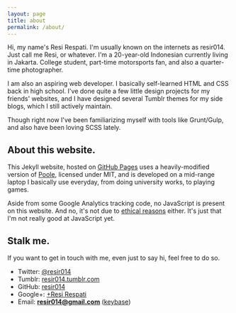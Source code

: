 ```yaml
---
layout: page
title: about
permalink: /about/
---
```


Hi, my name's Resi Respati. I'm usually known on the internets as resir014. Just call me Resi, or whatever. I'm a 20-year-old Indonesian currently living in Jakarta. College student, part-time motorsports fan, and also a quarter-time photographer.

I am also an aspiring web developer. I basically self-learned HTML and CSS back in high school. I've done quite a few little design projects for my friends' websites, and I have designed several Tumblr themes for my side blogs, which I still actively maintain.

Though right now I've been familiarizing myself with tools like Grunt/Gulp, and also have been loving SCSS lately.

## About this website.

This Jekyll website, hosted on [GitHub Pages](https://pages.github.com/) uses a heavily-modified version of [Poole](http://getpoole.com/), licensed under MIT, and is developed on a mid-range laptop I basically use everyday, from doing university works, to playing games.

Aside from some Google Analytics tracking code, no JavaScript is present on this website. And no, it's not due to [ethical reasons](http://www.gnu.org/philosophy/javascript-trap.en.html) either. It's just that I'm not really good at JavaScript yet.

## Stalk me.

If you want to get in touch with me, even just to say hi, feel free to do so.

* Twitter: [@resir014](https://twitter.com/resir014)
* Tumblr: [resir014.tumblr.com](http://resir014.tumblr.com/)
* GitHub: [resir014](https://github.com/resir014)
* Google+: [+Resi Respati](https://plus.google.com/+ResiRespati)
* Email: **resir014@gmail.com** ([keybase](https://keybase.io/resir014))
